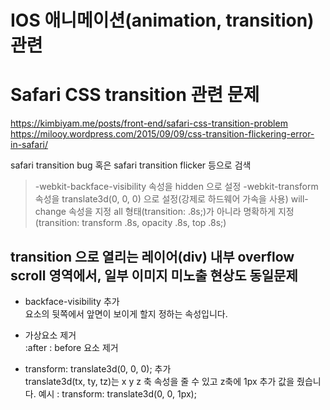 # IOS 애니메이션(animation, transition) 관련

# Safari CSS transition 관련 문제

https://kimbiyam.me/posts/front-end/safari-css-transition-problem  
https://milooy.wordpress.com/2015/09/09/css-transition-flickering-error-in-safari/

safari transition bug 혹은 safari transition flicker 등으로 검색

> -webkit-backface-visibility 속성을 hidden 으로 설정
> -webkit-transform 속성을 translate3d(0, 0, 0) 으로 설정(강제로 하드웨어 가속을 사용)
> will-change 속성을 지정
> all 형태(transition: .8s;)가 아니라 명확하게 지정(transition: transform .8s, opacity .8s, top .8s;)

## transition 으로 열리는 레이어(div) 내부 overflow scroll 영역에서, 일부 이미지 미노출 현상도 동일문제

- backface-visibility 추가  
  요소의 뒷쪽에서 앞면이 보이게 할지 정하는 속성입니다.

- 가상요소 제거  
  :after : before 요소 제거

- transform: translate3d(0, 0, 0); 추가  
  translate3d(tx, ty, tz)는 x y z 축 속성을 줄 수 있고 z축에 1px 추가 값을 줬습니다.
  예시 : transform: translate3d(0, 0, 1px);
